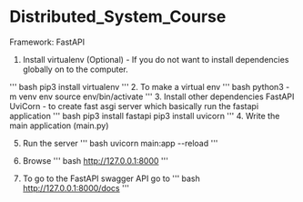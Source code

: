 # Distributed_System_Course
Framework: FastAPI
1. Install virtualenv (Optional) - If you do not want to install dependencies globally on to the computer.

'''
bash
pip3 install virtualenv
'''
2. To make a virtual env
'''
bash
python3 -m venv env
source env/bin/activate
'''
3. Install other dependencies
FastAPI
UviCorn - to create fast asgi server which basically run the fastapi application
'''
bash
pip3 install fastapi
pip3 install uvicorn 
'''
4. Write the main application (main.py)

5. Run the server
'''
bash
uvicorn main:app --reload
'''

6. Browse
'''
bash
http://127.0.0.1:8000
'''

7. To go to the FastAPI swagger API go to 
'''
bash
http://127.0.0.1:8000/docs
'''

